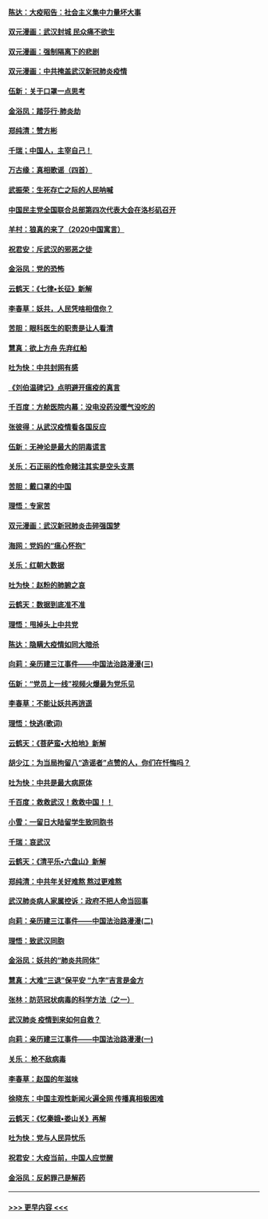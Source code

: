 #### [陈达：大疫昭告：社会主义集中力量坏大事](../pages/nsc993/n11859419.md?t=02120002) 
#### [双元漫画：武汉封城 民众痛不欲生](../pages/nsc993/n11859287.md?t=02120002) 
#### [双元漫画：强制隔离下的悲剧](../pages/nsc993/n11859244.md?t=02120002) 
#### [双元漫画：中共掩盖武汉新冠肺炎疫情](../pages/nsc993/n11858249.md?t=02120002) 
#### [伍新：关于口罩一点思考](../pages/nsc993/n11859195.md?t=02120002) 
#### [金浴凤：踏莎行‧肺炎劫](../pages/nsc993/n11858227.md?t=02120002) 
#### [郑纯清：赞方彬](../pages/nsc993/n11856803.md?t=02120002) 
#### [千瑞；中国人，主宰自己！](../pages/nsc993/n11856793.md?t=02120002) 
#### [万古缘：真相歌谣（四首）](../pages/nsc993/n11856263.md?t=02120002) 
#### [武振荣：生死存亡之际的人民呐喊](../pages/nsc993/n11856256.md?t=02120002) 
#### [中国民主党全国联合总部第四次代表大会在洛杉矶召开](../pages/nsc993/n11856344.md?t=02120002) 
#### [羊村：狼真的来了（2020中国寓言）](../pages/nsc993/n11856229.md?t=02120002) 
#### [祝君安：斥武汉的邪恶之徒](../pages/nsc993/n11855861.md?t=02120002) 
#### [金浴凤：党的恐怖](../pages/nsc993/n11855849.md?t=02120002) 
#### [云鹤天：《七律▪长征》新解](../pages/nsc993/n11855479.md?t=02120002) 
#### [李春草：妖共，人民凭啥相信你？](../pages/nsc993/n11855196.md?t=02120002) 
#### [苦胆：眼科医生的职责是让人看清](../pages/nsc993/n11853840.md?t=02120002) 
#### [慧真：欲上方舟 先弃红船](../pages/nsc993/n11853483.md?t=02120002) 
#### [吐为快：中共封网有感](../pages/nsc993/n11852575.md?t=02120002) 
#### [《刘伯温碑记》点明避开瘟疫的真言](../pages/nsc993/n11852128.md?t=02120002) 
#### [千百度：方舱医院内幕：没电没药没暖气没吃的](../pages/nsc993/n11850211.md?t=02120002) 
#### [张彼得：从武汉疫情看各国反应](../pages/nsc993/n11850102.md?t=02120002) 
#### [伍新：无神论是最大的阴毒谎言](../pages/nsc993/n11846129.md?t=02120002) 
#### [关乐：石正丽的性命赌注其实是空头支票](../pages/nsc993/n11846109.md?t=02120002) 
#### [苦胆：戴口罩的中国](../pages/nsc993/n11845576.md?t=02120002) 
#### [理悟：专家苦](../pages/nsc993/n11845564.md?t=02120002) 
#### [双元漫画：武汉新冠肺炎击碎强国梦](../pages/nsc993/n11843320.md?t=02120002) 
#### [海网：党妈的“瘟心怀抱”](../pages/nsc993/n11840740.md?t=02120002) 
#### [关乐：红朝大数据](../pages/nsc993/n11840675.md?t=02120002) 
#### [吐为快：赵粉的肺腑之哀](../pages/nsc993/n11840618.md?t=02120002) 
#### [云鹤天：数据到底准不准](../pages/nsc993/n11840325.md?t=02120002) 
#### [理悟：甩掉头上中共党](../pages/nsc993/n11838826.md?t=02120002) 
#### [陈达：隐瞒大疫情如同大暗杀](../pages/nsc993/n11838771.md?t=02120002) 
#### [向莉：亲历建三江事件——中国法治路漫漫(三)](../pages/nsc993/n11831825.md?t=02120002) 
#### [伍新：“党员上一线”视频火爆最为党乐见](../pages/nsc993/n11838200.md?t=02120002) 
#### [李春草：不能让妖共再逍遥](../pages/nsc993/n11838102.md?t=02120002) 
#### [理悟：快逃(歌词)](../pages/nsc993/n11838083.md?t=02120002) 
#### [云鹤天：《菩萨蛮▪大柏地》新解](../pages/nsc993/n11838059.md?t=02120002) 
#### [胡少江：为当局拘留八“造谣者”点赞的人，你们在忏悔吗？](../pages/nsc993/n11836801.md?t=02120002) 
#### [吐为快：中共是最大病原体](../pages/nsc993/n11836748.md?t=02120002) 
#### [千百度：救救武汉！救救中国！！](../pages/nsc993/n11836145.md?t=02120002) 
#### [小雪：一留日大陆留学生致同胞书](../pages/nsc993/n11834624.md?t=02120002) 
#### [千瑞：哀武汉](../pages/nsc993/n11833647.md?t=02120002) 
#### [云鹤天：《清平乐▪六盘山》新解](../pages/nsc993/n11833611.md?t=02120002) 
#### [郑纯清：中共年关好难熬 熬过更难熬](../pages/nsc993/n11833489.md?t=02120002) 
#### [武汉肺炎病人家属控诉：政府不把人命当回事](../pages/nsc993/n11833205.md?t=02120002) 
#### [向莉：亲历建三江事件——中国法治路漫漫(二)](../pages/nsc993/n11829102.md?t=02120002) 
#### [理悟：致武汉同胞](../pages/nsc993/n11831522.md?t=02120002) 
#### [金浴凤：妖共的“肺炎共同体”](../pages/nsc993/n11829448.md?t=02120002) 
#### [慧真：大难“三退”保平安 “九字”吉言是金方](../pages/nsc993/n11829501.md?t=02120002) 
#### [张林：防范冠状病毒的科学方法（之一）](../pages/nsc993/n11828618.md?t=02120002) 
#### [武汉肺炎 疫情到来如何自救？](../pages/nsc993/n11827632.md?t=02120002) 
#### [向莉：亲历建三江事件——中国法治路漫漫(一)](../pages/nsc993/n11827190.md?t=02120002) 
#### [关乐： 枪不敌病毒](../pages/nsc993/n11826746.md?t=02120002) 
#### [李春草：赵国的年滋味](../pages/nsc993/n11826321.md?t=02120002) 
#### [徐晓东：中国主观性新闻火遍全网 传播真相极困难](../pages/nsc993/n11826508.md?t=02120002) 
#### [云鹤天：《忆秦娥▪娄山关》再解](../pages/nsc993/n11824682.md?t=02120002) 
#### [吐为快：党与人民异忧乐](../pages/nsc993/n11824660.md?t=02120002) 
#### [祝君安：大疫当前，中国人应觉醒](../pages/nsc993/n11821946.md?t=02120002) 
#### [金浴凤：反躬罪己是解药](../pages/nsc993/n11820280.md?t=02120002) 

----
#### [ >>> 更早内容 <<< ](../indexes/nsc993-earlier.md)
